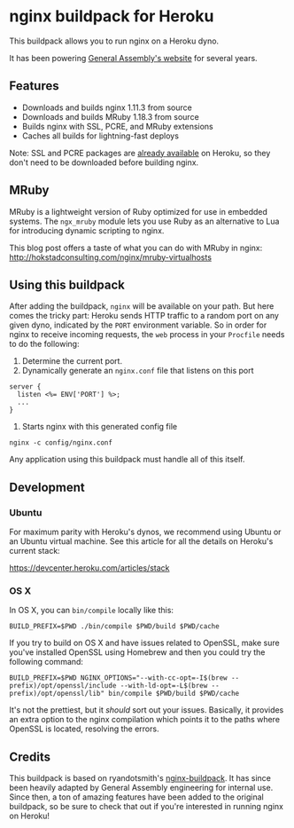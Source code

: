 # nginx buildpack for Heroku

This buildpack allows you to run nginx on a Heroku dyno.

It has been powering [General Assembly's website](https://generalassemb.ly/) for several years.


## Features

* Downloads and builds nginx 1.11.3 from source
* Downloads and builds MRuby 1.18.3 from source
* Builds nginx with SSL, PCRE, and MRuby extensions
* Caches all builds for lightning-fast deploys

Note: SSL and PCRE packages are [already available](https://devcenter.heroku.com/articles/cedar-ubuntu-packages) on Heroku, so they don't need to be downloaded before building nginx.


## MRuby

MRuby is a lightweight version of Ruby optimized for use in embedded systems. The `ngx_mruby` module lets you use Ruby as an alternative to Lua for introducing dynamic scripting to nginx.

This blog post offers a taste of what you can do with MRuby in nginx:
http://hokstadconsulting.com/nginx/mruby-virtualhosts


## Using this buildpack

After adding the buildpack, `nginx` will be available on your path. But here comes the tricky part: Heroku sends HTTP traffic to a random port on any given dyno, indicated by the `PORT` environment variable. So in order for nginx to receive incoming requests, the `web` process in your `Procfile` needs to do the following:

1. Determine the current port.
1. Dynamically generate an `nginx.conf` file that listens on this port

  ```
  server {
    listen <%= ENV['PORT'] %>;
    ...
  }
  ```
1. Starts nginx with this generated config file

  ```
  nginx -c config/nginx.conf
  ```

Any application using this buildpack must handle all of this itself.


## Development

### Ubuntu

For maximum parity with Heroku's dynos, we recommend using Ubuntu or an Ubuntu virtual machine. See this article for all the details on Heroku's current stack:

https://devcenter.heroku.com/articles/stack

### OS X

In OS X, you can `bin/compile` locally like this:

```
BUILD_PREFIX=$PWD ./bin/compile $PWD/build $PWD/cache
```

If you try to build on OS X and have issues related to OpenSSL, make sure you've installed OpenSSL using Homebrew and then you could try the following command:
```
BUILD_PREFIX=$PWD NGINX_OPTIONS="--with-cc-opt=-I$(brew --prefix)/opt/openssl/include --with-ld-opt=-L$(brew --prefix)/opt/openssl/lib" bin/compile $PWD/build $PWD/cache
```
It's not the prettiest, but it _should_ sort out your issues. Basically, it provides an extra option to the nginx compilation which points it to the paths where OpenSSL is located, resolving the errors.


## Credits

This buildpack is based on ryandotsmith's [nginx-buildpack](https://github.com/ryandotsmith/nginx-buildpack). It has since been heavily adapted by General Assembly engineering for internal use. Since then, a ton of amazing features have been added to the original buildpack, so be sure to check that out if you're interested in running nginx on Heroku!
